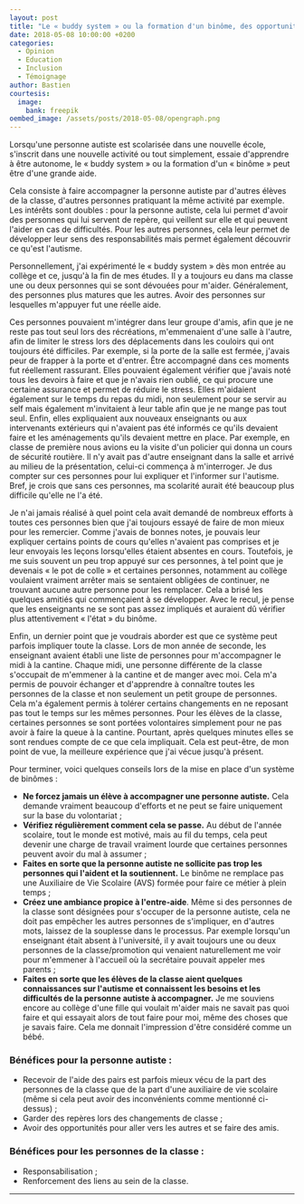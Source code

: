```yaml
---
layout: post
title: "Le « buddy system » ou la formation d'un binôme, des opportunités à ne pas négliger"
date: 2018-05-08 10:00:00 +0200
categories:
  - Opinion
  - Education
  - Inclusion
  - Témoignage
author: Bastien
courtesis:
  image:
    bank: freepik
oembed_image: /assets/posts/2018-05-08/opengraph.png
---
```




Lorsqu'une personne autiste est scolarisée dans une nouvelle école, s'inscrit dans une nouvelle activité ou tout simplement, essaie d'apprendre à être autonome, le «&nbsp;buddy system&nbsp;» ou 
la formation d'un «&nbsp;binôme&nbsp;» peut être d'une grande aide.

Cela consiste à faire accompagner la personne autiste par d'autres élèves de la classe, d'autres personnes pratiquant la même activité par exemple. Les intérêts sont doubles&nbsp;:
pour la personne autiste, cela lui permet d'avoir des personnes qui lui servent de repère, qui veillent sur elle et qui peuvent l'aider en cas de difficultés.
Pour les autres personnes, cela leur permet de développer leur sens des responsabilités mais permet également découvrir ce qu'est l'autisme.

<amp-img class="center" width="640" height="376" src="{{ site.amp_img_cache_url }}/assets/posts/2018-05-08/opengraph.png" alt="opengraph"></amp-img>

Personnellement, j'ai expérimenté le «&nbsp;buddy system&nbsp;» dès mon entrée au collège et ce, jusqu'à la fin de mes études. Il y a toujours eu dans ma classe une ou deux personnes
qui se sont dévouées pour m'aider. Généralement, des personnes plus matures que les autres.
Avoir des personnes sur lesquelles m'appuyer fut une réelle aide.

Ces personnes pouvaient m'intégrer dans leur groupe d'amis, afin que je ne reste pas tout seul lors des récréations,
m'emmenaient d'une salle à l'autre, afin de limiter le stress lors des déplacements dans les couloirs qui ont toujours été difficiles.
Par exemple, si la porte de la salle est fermée, j'avais peur de frapper à la porte et d'entrer. Être accompagné dans ces moments fut réellement rassurant.
Elles pouvaient également vérifier que j'avais noté tous les devoirs à faire et que je n'avais rien oublié, ce qui procure une certaine assurance et permet de réduire le stress.
Elles m'aidaient également sur le temps du repas du midi, non seulement pour se servir au self mais également
m'invitaient à leur table afin que je ne mange pas tout seul.
Enfin, elles expliquaient  aux nouveaux enseignants ou aux intervenants extérieurs qui n'avaient  pas été informés ce qu'ils devaient faire et les aménagements qu'ils devaient 
mettre en place.
Par exemple, en classe de première nous avions eu la visite d'un policier qui donna un cours de sécurité routière. Il n'y avait pas d'autre enseignant dans la salle
et arrivé au milieu de la présentation, celui-ci commença à m'interroger. Je dus compter sur ces personnes pour lui expliquer et l'informer sur l'autisme.
Bref, je crois que sans ces personnes, ma scolarité aurait été beaucoup plus difficile qu'elle ne l'a été.

Je n'ai jamais réalisé à quel point cela avait demandé de nombreux efforts à toutes ces personnes bien que j'ai toujours essayé de faire de mon mieux pour les remercier.
Comme j'avais de bonnes notes, je pouvais leur expliquer certains points de cours qu'elles n'avaient pas comprises et je leur envoyais les leçons lorsqu'elles étaient 
absentes en cours.
 Toutefois, je me suis souvent un peu trop appuyé sur ces personnes, à tel point que je devenais «&nbsp;le pot de colle&nbsp;» et certaines personnes, notamment au collège 
voulaient vraiment arrêter mais se sentaient obligées de continuer, ne trouvant aucune autre personne pour les remplacer.
Cela a brisé les quelques amitiés qui commençaient à se développer.
Avec le recul, je pense que les enseignants ne se sont pas assez impliqués et auraient dû vérifier plus attentivement «&nbsp;l'état&nbsp;» du binôme.

Enfin, un dernier point que je voudrais aborder est que ce système peut parfois impliquer toute la classe.
Lors de mon année de seconde, les enseignant avaient établi une liste de personnes pour m'accompagner le midi à la cantine.
Chaque midi, une personne différente de la classe s'occupait de m'emmener à la cantine et de manger avec moi.
Cela m'a permis de pouvoir échanger et d'apprendre à connaître toutes les personnes de la classe et non seulement un petit groupe de personnes.
Cela m'a également permis à tolérer certains changements en ne reposant pas tout le temps sur les mêmes personnes.
Pour les élèves de la classe, certaines personnes se sont portées volontaires simplement pour ne pas avoir à faire la queue à la cantine. Pourtant, après quelques minutes
elles se sont rendues compte de ce que cela impliquait.
Cela est peut-être, de mon point de vue, la meilleure expérience que j'ai vécue jusqu'à présent.

Pour terminer, voici quelques conseils lors de la mise en place d'un système de binômes&nbsp;:

 - <strong>Ne forcez jamais un élève à accompagner une personne autiste.</strong> Cela demande vraiment beaucoup d'efforts et ne peut se faire uniquement sur la base du 
volontariat&nbsp;;
 - <strong>Vérifiez régulièrement comment cela se passe.</strong> Au début de l'année scolaire, tout le monde est motivé, mais au fil du temps, cela peut devenir une charge de travail 
vraiment lourde que certaines personnes peuvent avoir du mal à assumer&nbsp;;
 - <strong>Faites en sorte que la personne autiste ne sollicite pas trop les personnes qui l'aident et la soutiennent.</strong> Le binôme ne remplace pas une Auxiliaire de Vie Scolaire 
(AVS) formée pour faire ce métier à plein temps&nbsp;;
 - <strong>Créez une ambiance propice à l'entre-aide</strong>. Même si des personnes de la classe sont désignées pour s'occuper de la personne autiste, cela ne doit pas empêcher les 
autres personnes de s'impliquer, en d'autres mots, laissez de la souplesse dans le processus. Par exemple lorsqu'un enseignant était absent à 
l'université, il y avait toujours une ou deux personnes de la classe/promotion qui venaient naturellement me voir pour m'emmener à l'accueil où la secrétaire pouvait appeler mes 
parents&nbsp;;
 - <strong>Faites en sorte que les élèves de la classe aient quelques connaissances sur l'autisme et connaissent les besoins et les difficultés de la personne autiste à accompagner.</strong>
 Je me souviens encore au collège d'une fille qui voulait m'aider mais ne savait pas quoi faire et qui essayait alors de tout faire pour moi, même des choses que je savais faire. 
Cela me donnait l'impression d'être considéré comme un bébé.


### Bénéfices pour la personne autiste&nbsp;:
 
 - Recevoir de l'aide des pairs est parfois mieux vécu de la part des personnes de la classe que de la part d'une auxiliaire de vie scolaire (même si cela peut avoir des inconvénients 
comme mentionné ci-dessus)&nbsp;;
 - Garder des repères lors des changements de classe&nbsp;;
 - Avoir des opportunités pour aller vers les autres et se faire des amis.

### Bénéfices pour les personnes de la classe&nbsp;:

 - Responsabilisation&nbsp;;
 - Renforcement des liens au sein de la classe.

---

